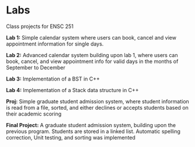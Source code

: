 # Labs
Class projects for ENSC 251

**Lab 1:** Simple calendar system where users can book, cancel and view appointment information for single days.

**Lab 2:** Advanced calendar system building upon lab 1, where users can book, cancel, and view appointment info for valid days in the months of September to December

**Lab 3:** Implementation of a BST in C++

**Lab 4:** Implementation of a Stack data structure in C++

**Proj:** Simple graduate student admission system, where student information is read from a file, sorted, and either declines or accepts students based on their academic scoring

**Final Project:** A graduate student admission system, building upon the previous program. Students are stored in a linked list. Automatic spelling correction, Unit testing, and sorting was implemented
